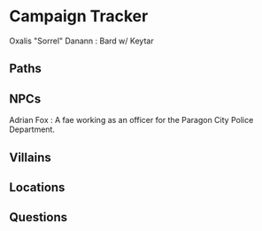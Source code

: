 # Campaign Tracker
Oxalis "Sorrel" Danann
: Bard w/ Keytar

## Paths


## NPCs
Adrian Fox
: A fae working as an officer for the Paragon City Police Department.

## Villains


## Locations


## Questions
